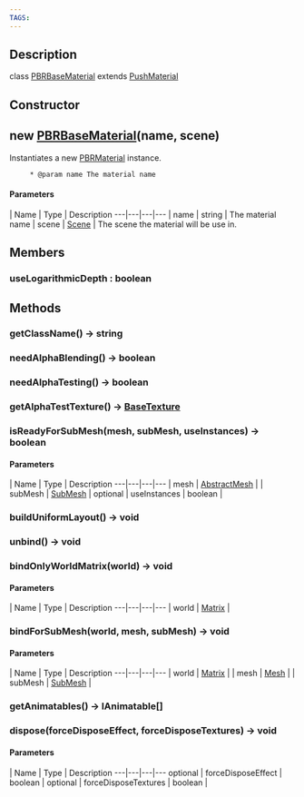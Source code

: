 ```yaml
---
TAGS:
---
```

## Description

class [PBRBaseMaterial](/classes/3.1/PBRBaseMaterial) extends [PushMaterial](/classes/3.1/PushMaterial)



## Constructor

## new [PBRBaseMaterial](/classes/3.1/PBRBaseMaterial)(name, scene)

Instantiates a new [PBRMaterial](/classes/3.1/PBRMaterial) instance.

         * @param name The material name

#### Parameters
 | Name | Type | Description
---|---|---|---
 | name | string |  The material name
 | scene | [Scene](/classes/3.1/Scene) |  The scene the material will be use in.
## Members

### useLogarithmicDepth : boolean



## Methods

### getClassName() &rarr; string


### needAlphaBlending() &rarr; boolean


### needAlphaTesting() &rarr; boolean


### getAlphaTestTexture() &rarr; [BaseTexture](/classes/3.1/BaseTexture)


### isReadyForSubMesh(mesh, subMesh, useInstances) &rarr; boolean



#### Parameters
 | Name | Type | Description
---|---|---|---
 | mesh | [AbstractMesh](/classes/3.1/AbstractMesh) | 
 | subMesh | [SubMesh](/classes/3.1/SubMesh) | 
optional | useInstances | boolean | 
### buildUniformLayout() &rarr; void


### unbind() &rarr; void


### bindOnlyWorldMatrix(world) &rarr; void



#### Parameters
 | Name | Type | Description
---|---|---|---
 | world | [Matrix](/classes/3.1/Matrix) | 

### bindForSubMesh(world, mesh, subMesh) &rarr; void



#### Parameters
 | Name | Type | Description
---|---|---|---
 | world | [Matrix](/classes/3.1/Matrix) | 
 | mesh | [Mesh](/classes/3.1/Mesh) | 
 | subMesh | [SubMesh](/classes/3.1/SubMesh) | 
### getAnimatables() &rarr; IAnimatable[]


### dispose(forceDisposeEffect, forceDisposeTextures) &rarr; void



#### Parameters
 | Name | Type | Description
---|---|---|---
optional | forceDisposeEffect | boolean | 
optional | forceDisposeTextures | boolean | 
